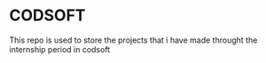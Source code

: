 # CODSOFT
This repo is used to store the projects that i have made throught the internship period in codsoft
